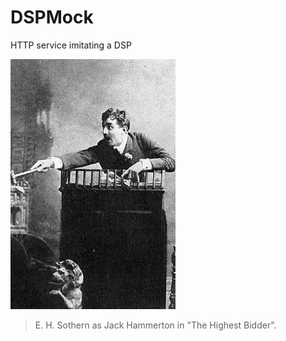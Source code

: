 DSPMock
=======
HTTP service imitating a DSP

![Jack Hammerton](https://raw.githubusercontent.com/Avocarrot/dspmock/master/jack_hammerton.jpg)
>E. H. Sothern as Jack Hammerton in "The Highest Bidder".
